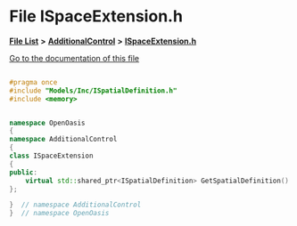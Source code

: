 

# File ISpaceExtension.h

[**File List**](files.md) **>** [**AdditionalControl**](dir_f42854fb7a47e961c6b84a97d295c858.md) **>** [**ISpaceExtension.h**](_i_space_extension_8h.md)

[Go to the documentation of this file](_i_space_extension_8h.md)


```C++

#pragma once
#include "Models/Inc/ISpatialDefinition.h"
#include <memory>


namespace OpenOasis
{
namespace AdditionalControl
{
class ISpaceExtension
{
public:
    virtual std::shared_ptr<ISpatialDefinition> GetSpatialDefinition() const = 0;
};

}  // namespace AdditionalControl
}  // namespace OpenOasis
```


